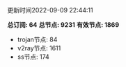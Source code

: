 更新时间2022-09-09 22:44:11

**总订阅: 64**
**总节点: 9231**
**有效节点: 1869**
- trojan节点: 84
- v2ray节点: 1611
- ss节点: 174
